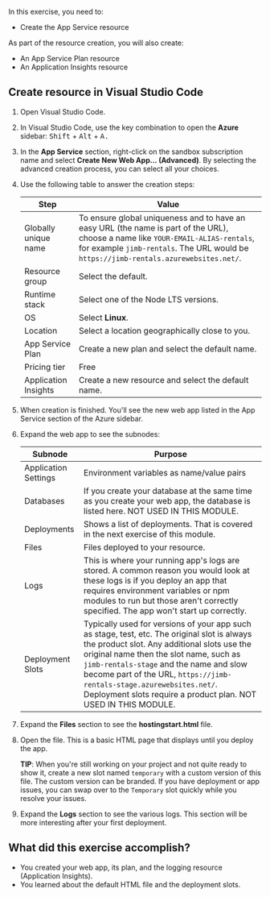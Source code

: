 In this exercise, you need to: 

* Create the App Service resource

As part of the resource creation, you will also create:
* An App Service Plan resource
* An Application Insights resource

## Create resource in Visual Studio Code

1. Open Visual Studio Code.
1. In Visual Studio Code, use the key combination to open the **Azure** sidebar: <kbd>Shift</kbd> + <kbd>Alt</kbd> + <kbd>A<kbd>.
1. In the **App Service** section, right-click on the sandbox subscription name and select **Create New Web App... (Advanced)**. By selecting the advanced creation process, you can select all your choices.
1. Use the following table to answer the creation steps:

    | Step | Value|
    | -- | -- |
    |Globally unique name|To ensure global uniqueness and to have an easy URL (the name is part of the URL), choose a name like `YOUR-EMAIL-ALIAS-rentals`, for example `jimb-rentals`. The URL would be `https://jimb-rentals.azurewebsites.net/`.|
    |Resource group|Select the default.|
    |Runtime stack| Select one of the Node LTS versions.|
    |OS|Select **Linux**.|
    |Location|Select a location geographically close to you.|
    |App Service Plan|Create a new plan and select the default name.|
    |Pricing tier|Free|
    |Application Insights|Create a new resource and select the default name.|

1. When creation is finished. You'll see the new web app listed in the App Service section of the Azure sidebar. 
1. Expand the web app to see the subnodes:

    |Subnode|Purpose|
    |--|--|
    |Application Settings|Environment variables as name/value pairs|
    |Databases|If you create your database at the same time as you create your web app, the database is listed here. NOT USED IN THIS MODULE.|
    |Deployments|Shows a list of deployments. That is covered in the next exercise of this module.|
    |Files| Files deployed to your resource.|
    |Logs|This is where your running app's logs are stored. A common reason you would look at these logs is if you deploy an app that requires environment variables or npm modules to run but those aren't correctly specified. The app won't start up correctly.|
    |Deployment Slots|Typically used for versions of your app such as stage, test, etc. The original slot is always the product slot. Any additional slots use the original name then the slot name, such as `jimb-rentals-stage` and the name and slow become part of the URL, `https://jimb-rentals-stage.azurewebsites.net/`. Deployment slots require a product plan. NOT USED IN THIS MODULE.|

1. Expand the **Files** section to see the **hostingstart.html** file. 
1. Open the file. This is a basic HTML page that displays until you deploy the app. 

    **TIP**: When you're still working on your project and not quite ready to show it, create a new slot named `temporary` with a custom version of this file. The custom version can be branded. If you have deployment or app issues, you can swap over to the `Temporary` slot quickly while you resolve your issues. 

1. Expand the **Logs** section to see the various logs. This section will be more interesting after your first deployment.

## What did this exercise accomplish? 

* You created your web app, its plan, and the logging resource (Application Insights).
* You learned about the default HTML file and the deployment slots.